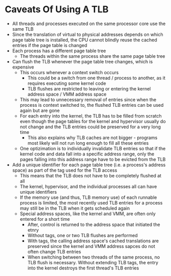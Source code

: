 # Caveats Of Using A TLB

* All threads and processes executed on the same processor core use the same TLB
* Since the translation of virtual to physical addresses depends on which page table tree is installed, the CPU cannot blindly reuse the cached entries if the page table is changed
* Each process has a different page table tree
  * The threads within the same process share the same page table tree
* Can flush the TLB whenever the page table tree changes, which is expensive
  * This occurs whenever a context switch occurs
    * This could be a switch from one thread / process to another, as it requires executing some kernel code
    * TLB flushes are restricted to leaving or entering the kernel address space / VMM address space
  * This may lead to unnecessary removal of entries since when the process is context switched to, the flushed TLB entries can be used again but are gone
  * For each entry into the kernel, the TLB has to be filled from scratch even though the page tables for the kernel and hypervisor usually do not change and the TLB entries could be preserved for a very long time 
    * This also explains why TLB caches are not bigger - programs most likely will not run long enough to fill all these entries
  * One optizimation is to individually invalidate TLB entries so that if the kernel code and data fall into a specific address range, only the pages falling into this address range have to be evicted from the TLB
* Add a unique identifier for each page table tree (i.e. a process's address space) as part of the tag used for the TLB access
  * This means that the TLB does not have to be completely flushed at all
  * The kernel, hypervisor, and the individual processes all can have unique identifiers
  * If the memory use (and thus, TLB memory use) of each runnable process is limited, the most recently used TLB entries for a process may still be in the TLB when it gets scheduled again
  * Special address spaces, like the kernel and VMM, are often only entered for a short time
    * After, control is returned to the address space that initiated the etnry
    * Without tags, one or two TLB flushes are performed
    * With tags, the calling address space's cached translations are preserved since the kernel and VMM address sapces do not often change TLB entries
    * When switching between two threads of the same process, no TLB flush is necessary. Without extending TLB tags, the entry into the kernel destroys the first thread's TLB entries
